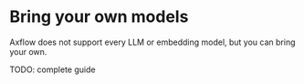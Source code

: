 # Bring your own models

Axflow does not support every LLM or embedding model, but you can bring your own.

TODO: complete guide